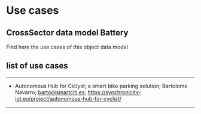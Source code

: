 # Use cases

## CrossSector data model Battery

Find here the use cases of this object data model

## list of use cases
___
- Autonomous Hub for Ciclyst; a smart bike parking solution; Bartolome Navarro; barto@smartciti.es; https://synchronicity-iot.eu/project/autonomous-hub-for-cyclist/
___
